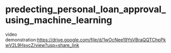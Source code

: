 # predecting_personal_loan_approval_using_machine_learning

video demonstration:https://drive.google.com/file/d/1wOcNee19YsVBraQQTChpPkwV2L9HsycZ/view?usp=share_link
